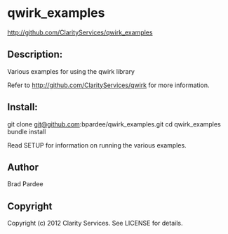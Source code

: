 # qwirk_examples

http://github.com/ClarityServices/qwirk_examples

## Description:

Various examples for using the qwirk library

Refer to http://github.com/ClarityServices/qwirk for more information.

## Install:

  git clone git@github.com:bpardee/qwirk_examples.git
  cd qwirk_examples
  bundle install

Read SETUP for information on running the various examples.

## Author

Brad Pardee

## Copyright

Copyright (c) 2012 Clarity Services. See LICENSE for details.
